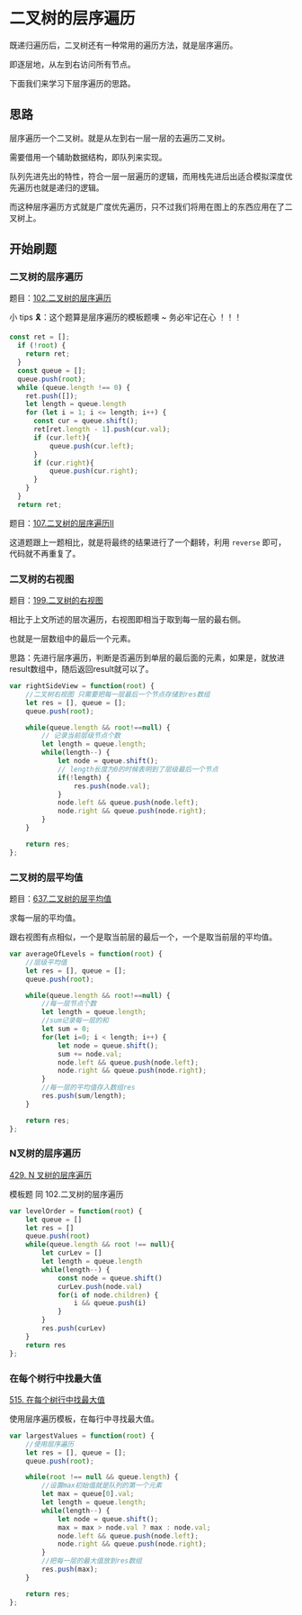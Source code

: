 # 二叉树的层序遍历

既递归遍历后，二叉树还有一种常用的遍历方法，就是层序遍历。

即逐层地，从左到右访问所有节点。

下面我们来学习下层序遍历的思路。

## 思路

层序遍历一个二叉树。就是从左到右一层一层的去遍历二叉树。

需要借用一个辅助数据结构，即队列来实现。

队列先进先出的特性，符合一层一层遍历的逻辑，而用栈先进后出适合模拟深度优先遍历也就是递归的逻辑。

而这种层序遍历方式就是广度优先遍历，只不过我们将用在图上的东西应用在了二叉树上。

## 开始刷题
### 二叉树的层序遍历

题目：[102.二叉树的层序遍历](https://leetcode.cn/problems/binary-tree-level-order-traversal/)

小 tips 🎗️：这个题算是层序遍历的模板题噢 ~ 务必牢记在心 ！！！

```js
const ret = [];
  if (!root) {
    return ret;
  }
  const queue = [];
  queue.push(root);
  while (queue.length !== 0) { 
    ret.push([]);
    let length = queue.length
    for (let i = 1; i <= length; i++) {
      const cur = queue.shift();
      ret[ret.length - 1].push(cur.val);
      if (cur.left){
          queue.push(cur.left);
      }
      if (cur.right){
          queue.push(cur.right);
      }
    }
  }
  return ret;
```

题目：[107.二叉树的层序遍历II](https://leetcode.cn/problems/binary-tree-level-order-traversal-ii/description/)

这道题跟上一题相比，就是将最终的结果进行了一个翻转，利用 `reverse` 即可，代码就不再重复了。

### 二叉树的右视图

题目：[199.二叉树的右视图](https://leetcode.cn/problems/binary-tree-right-side-view/description/)

相比于上文所述的层次遍历，右视图即相当于取到每一层的最右侧。

也就是一层数组中的最后一个元素。

思路：先进行层序遍历，判断是否遍历到单层的最后面的元素，如果是，就放进result数组中，随后返回result就可以了。

```js
var rightSideView = function(root) {
    //二叉树右视图 只需要把每一层最后一个节点存储到res数组
    let res = [], queue = [];
    queue.push(root);

    while(queue.length && root!==null) {
        // 记录当前层级节点个数
        let length = queue.length;
        while(length--) {
            let node = queue.shift();
            // length长度为0的时候表明到了层级最后一个节点
            if(!length) {
                res.push(node.val);
            }
            node.left && queue.push(node.left);
            node.right && queue.push(node.right);
        }
    }

    return res;
};
```

### 二叉树的层平均值

题目：[637.二叉树的层平均值](https://leetcode.cn/problems/average-of-levels-in-binary-tree/description/)

求每一层的平均值。

跟右视图有点相似，一个是取当前层的最后一个，一个是取当前层的平均值。

```js
var averageOfLevels = function(root) {
    //层级平均值
    let res = [], queue = [];
    queue.push(root);

    while(queue.length && root!==null) {
        //每一层节点个数
        let length = queue.length;
        //sum记录每一层的和
        let sum = 0;
        for(let i=0; i < length; i++) {
            let node = queue.shift();
            sum += node.val;
            node.left && queue.push(node.left);
            node.right && queue.push(node.right);
        }
        //每一层的平均值存入数组res
        res.push(sum/length);
    }

    return res;
};
```

### N叉树的层序遍历

[429. N 叉树的层序遍历](https://leetcode.cn/problems/n-ary-tree-level-order-traversal/description/)

模板题 同 102.二叉树的层序遍历

```js
var levelOrder = function(root) {
    let queue = []
    let res = []
    queue.push(root)
    while(queue.length && root !== null){
        let curLev = []
        let length = queue.length
        while(length--) {
            const node = queue.shift()
            curLev.push(node.val)
            for(i of node.children) {
                i && queue.push(i)
            }
        }
        res.push(curLev)
    }
    return res
};
```

### 在每个树行中找最大值

[515. 在每个树行中找最大值](https://leetcode.cn/problems/find-largest-value-in-each-tree-row/description/)

使用层序遍历模板，在每行中寻找最大值。

```js
var largestValues = function(root) {
    //使用层序遍历
    let res = [], queue = [];
    queue.push(root);

    while(root !== null && queue.length) {
        //设置max初始值就是队列的第一个元素
        let max = queue[0].val;
        let length = queue.length;
        while(length--) {
            let node = queue.shift();
            max = max > node.val ? max : node.val;
            node.left && queue.push(node.left);
            node.right && queue.push(node.right);
        }
        //把每一层的最大值放到res数组
        res.push(max);
    }

    return res;
};
```
